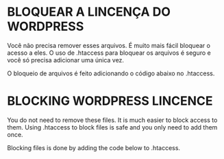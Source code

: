 # BLOQUEAR A LINCENÇA DO WORDPRESS #

Você não precisa remover esses arquivos. É muito mais fácil bloquear o acesso a eles. O uso de .htaccess para bloquear os arquivos é seguro e você só precisa 
adicionar uma única vez.

O bloqueio de arquivos é feito adicionando o código abaixo no .htaccess.

# BLOCKING WORDPRESS LINCENCE #

You do not need to remove these files. It is much easier to block access to them. Using .htaccess to block files is safe and you only need to add them once.

Blocking files is done by adding the code below to .htaccess.
